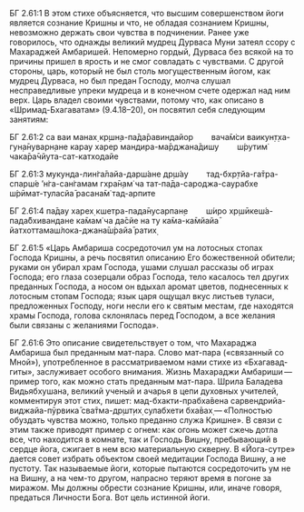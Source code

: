БГ 2.61:1	В этом стихе объясняется, что высшим совершенством йоги является сознание Кришны и что, не обладая сознанием Кришны, невозможно держать свои чувства в подчинении. Ранее уже говорилось, что однажды великий мудрец Дурваса Муни затеял ссору с Махараджей Амбаришей. Непомерно гордый, Дурваса без всякой на то причины пришел в ярость и не смог совладать с чувствами. С другой стороны, царь, который не был столь могущественным йогом, как мудрец Дурваса, но был предан Господу, молча слушал несправедливые упреки мудреца и в конечном счете одержал над ним верх. Царь владел своими чувствами, потому что, как описано в «Шримад-Бхагаватам» (9.4.18–20), он посвятил себя следующим занятиям:

БГ 2.61:2	са ваи манах̣ кр̣шн̣а-па̄да̄равиндайор   вача̄м̇си ваикун̣т̣ха-гун̣а̄нуварн̣ане карау харер мандира-ма̄рджана̄дишу   ш́рутим̇ чака̄ра̄чйута-сат-катходайе

БГ 2.61:3	мукунда-лин̇га̄лайа-дарш́ане др̣ш́ау   тад-бхр̣тйа-га̄тра-спарш́е ’н̇га-сан̇гамам гхра̄н̣ам̇ ча тат-па̄да-сароджа-саурабхе   ш́рӣмат-туласйа̄ расана̄м̇ тад-арпите

БГ 2.61:4	па̄дау харех̣ кшетра-пада̄нусарпан̣е   ш́иро хр̣шӣкеш́а-пада̄бхивандане ка̄мам̇ ча да̄сйе на ту ка̄ма-ка̄мйайа̄   йатхоттамаш́лока-джана̄ш́райа̄ ратих̣

БГ 2.61:5	«Царь Амбариша сосредоточил ум на лотосных стопах Господа Кришны, а речь посвятил описанию Его божественной обители; руками он убирал храм Господа, ушами слушал рассказы об играх Господа; его глаза созерцали образ Господа, тело касалось тел других преданных Господа, а носом он вдыхал аромат цветов, поднесенных к лотосным стопам Господа; язык царя ощущал вкус листьев туласи, предложенных Господу, ноги несли его к святым местам, где находятся храмы Господа, голова склонялась перед Господом, а все желания были связаны с желаниями Господа».

БГ 2.61:6	Это описание свидетельствует о том, что Махараджа Амбариша был преданным мат-пара. Слово мат-пара («связанный со Мной»), употребленное в рассматриваемом нами стихе из «Бхагавад-гиты», заслуживает особого внимания. Жизнь Махараджи Амбариши — пример того, как можно стать преданным мат-пара. Шрила Баладева Видьябхушана, великий ученый и ачарья в цепи духовных учителей, комментируя этот стих, пишет: мад-бхакти-прабха̄вена сарвендрийа-виджайа-пӯрвика̄ сва̄тма-др̣шт̣их̣ сулабхети бха̄вах̣ — «Полностью обуздать чувства можно, только преданно служа Кришне». В связи с этим также приводят пример с огнем: как огонь может сжечь дотла все, что находится в комнате, так и Господь Вишну, пребывающий в сердце йога, сжигает в нем всю материальную скверну. В «Йога-сутре» дается совет избрать объектом своей медитации Господа Вишну, а не пустоту. Так называемые йоги, которые пытаются сосредоточить ум не на Вишну, а на чем-то другом, напрасно теряют время в погоне за миражом. Мы должны обрести сознание Кришны, или, иначе говоря, предаться Личности Бога. Вот цель истинной йоги.